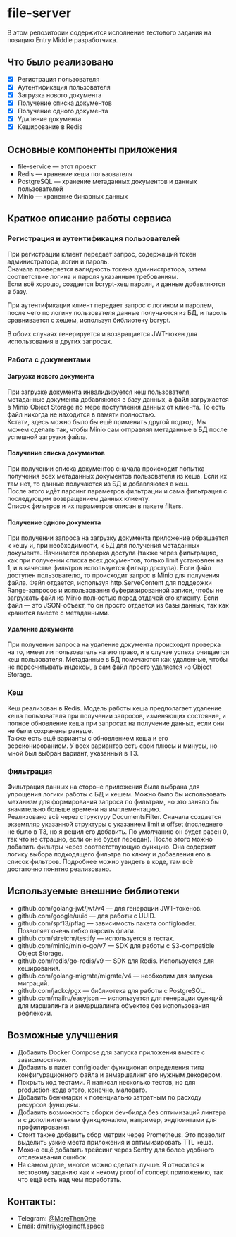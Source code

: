 # file-server
В этом репозитории содержится исполнение тестового задания на позицию Entry Middle разработчика.

## Что было реализовано
- [x] Регистрация пользователя
- [x] Аутентификация пользователя
- [x] Загрузка нового документа
- [x] Получение списка документов
- [x] Получение одного документа
- [x] Удаление документа
- [x] Кеширование в Redis

## Основные компоненты приложения
- file-service — этот проект
- Redis — хранение кеша пользователя
- PostgreSQL — хранение метаданных документов и данных пользователей
- Minio — хранение бинарных данных

## Краткое описание работы сервиса
### Регистрация и аутентификация пользователей
При регистрации клиент передает запрос, содержащий токен администратора, логин и пароль.  
Сначала проверяется валидность токена администратора, затем соответствие логина и пароля указанным требованиям.  
Если всё хорошо, создается bcrypt-хеш пароля, и данные добавляются в базу.

При аутентификации клиент передает запрос с логином и паролем, после чего по логину пользователя данные получаются из БД, и пароль сравнивается с хешем, используя библиотеку bcrypt.

В обоих случаях генерируется и возвращается JWT-токен для использования в других запросах.

### Работа с документами
#### Загрузка нового документа
При загрузке документа инвалидируется кеш пользователя, метаданные документа добавляются в базу данных, а файл загружается в Minio Object Storage по мере поступления данных от клиента. То есть файл никогда не находится в памяти полностью.  
Кстати, здесь можно было бы ещё применить другой подход. Мы можем сделать так, чтобы Minio сам отправлял метаданные в БД после успешной загрузки файла.

#### Получение списка документов
При получении списка документов сначала происходит попытка получения всех метаданных документов пользователя из кеша. Если их там нет, то данные получаются из БД и добавляются в кеш.  
После этого идёт парсинг параметров фильтрации и сама фильтрация с последующим возвращением данных клиенту.  
Список фильтров и их параметров описан в пакете filters.

#### Получение одного документа
При получении запроса на загрузку документа приложение обращается к кешу и, при необходимости, к БД для получения метаданных документа. Начинается проверка доступа (также через фильтрацию, как при получении списка всех документов, только limit установлен на 1, и в качестве фильтров используется фильтр доступа). Если файл доступен пользователю, то происходит запрос в Minio для получения файла. Файл отдается, используя http.ServeContent для поддержки Range-запросов и использования буферизированной записи, чтобы не загружать файл из Minio полностью перед отдачей его клиенту. Если файл — это JSON-объект, то он просто отдается из базы данных, так как хранится вместе с метаданными.

#### Удаление документа
При получении запроса на удаление документа происходит проверка на то, имеет ли пользователь на это право, и в случае успеха очищается кеш пользователя. Метаданные в БД помечаются как удаленные, чтобы не пересчитывать индексы, а сам файл просто удаляется из Object Storage.

### Кеш
Кеш реализован в Redis. Модель работы кеша предполагает удаление кеша пользователя при получении запросов, изменяющих состояние, и полное обновление кеша при запросах на получение данных, если они не были сохранены раньше.  
Также есть ещё варианты с обновлением кеша и его версионированием. У всех вариантов есть свои плюсы и минусы, но мной был выбран вариант, указанный в ТЗ.

### Фильтрация
Фильтрация данных на стороне приложения была выбрана для упрощения логики работы с БД и кешем. Можно было бы использовать механизм для формирования запроса по фильтрам, но это заняло бы значительно больше времени на имплементацию.  
Реализовано всё через структуру DocumentsFilter. Сначала создается экземпляр указанной структуры с указанием limit и offset (последнего не было в ТЗ, но я решил его добавить. По умолчанию он будет равен 0, так что не страшно, если он не будет передан). После этого можно добавить фильтры через соответствующую функцию. Она содержит логику выбора подходящего фильтра по ключу и добавления его в список фильтров. Подробнее можно увидеть в коде, там всё достаточно понятно реализовано.

## Используемые внешние библиотеки
- github.com/golang-jwt/jwt/v4 — для генерации JWT-токенов.
- github.com/google/uuid — для работы с UUID.
- github.com/spf13/pflag — зависимость пакета configloader. Позволяет очень гибко парсить флаги.
- github.com/stretchr/testify — используется в тестах.
- github.com/minio/minio-go/v7 — SDK для работы с S3-compatible Object Storage.
- github.com/redis/go-redis/v9 — SDK для Redis. Используется для кеширования.
- github.com/golang-migrate/migrate/v4 — необходим для запуска миграций.
- github.com/jackc/pgx — библиотека для работы с PostgreSQL.
- github.com/mailru/easyjson — используется для генерации функций для маршалинга и анмаршалинга объектов без использования рефлексии.

## Возможные улучшения
- Добавить Docker Compose для запуска приложения вместе с зависимостями.
- Добавить в пакет configloader функционал определения типа конфигурационного файла и анмаршалинг его нужным декодером.
- Покрыть код тестами. Я написал несколько тестов, но для production-кода этого, конечно, маловато. 
- Добавить бенчмарки к потенциально затратным по расходу ресурсов функциям.
- Добавить возможность сборки dev-билда без оптимизаций линтера и с дополнительным функционалом, например, эндпоинтами для профилирования.
- Стоит также добавить сбор метрик через Prometheus. Это позволит выделить узкие места приложения и оптимизировать TTL кеша.
- Можно ещё добавить трейсинг через Sentry для более удобного отслеживания ошибок.
- На самом деле, многое можно сделать лучше. Я относился к тестовому заданию как к некому proof of concept приложению, так что ещё есть над чем поработать.

## Контакты:
- Telegram: [@MoreThenOne](https://t.me/MoreThenOne)
- Email: [dmitriy@loginoff.space](mailto://dmitriy@loginoff.space)